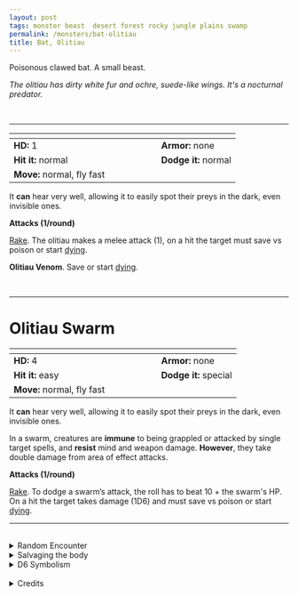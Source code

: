 ```yaml
---
layout: post
tags: monster beast  desert forest rocky jungle plains swamp
permalink: /monsters/bat-olitiau
title: Bat, Olitiau
---
```


Poisonous clawed bat. A small beast.

_The olitiau has dirty white fur and ochre, suede-like wings. It's a nocturnal predator._

<br>

---

|  <span style="display: inline-block; width:250px"></span>  |  |
| -------- | --------|
| **HD:** 1 | **Armor:** none  |
| **Hit it:** normal    | **Dodge it:** normal  |
| **Move:** normal, fly fast     |   | 

It **can** hear very well, allowing it to easily spot their preys in the dark, even invisible ones. 

**Attacks (1/round)**

<ins>Rake</ins>. The olitiau makes a melee attack (1), on a hit the target must save vs poison or start [dying](/2020/11/10/extra-rules/#conditions).

<span class="alchemy"> **Olitiau Venom**. Save or start [dying](/2020/11/10/extra-rules/#conditions). </span>

<br>

---

# Olitiau Swarm

|  <span style="display: inline-block; width:250px"></span>  |  |
| -------- | --------|
| **HD:** 4 | **Armor:** none  |
| **Hit it:** easy    | **Dodge it:** special  |
| **Move:** normal, fly fast     |   | 

It **can** hear very well, allowing it to easily spot their preys in the dark, even invisible ones. 

In a swarm, creatures are **immune** to being grappled or attacked by single target spells, and **resist** mind and weapon damage. **However**, they take double damage from area of effect attacks.

**Attacks (1/round)**

<ins>Rake</ins>. To dodge a swarm’s attack, the roll has to beat 10 + the swarm's HP. On a hit the target takes damage (1D6) and must save vs poison or start [dying](/2020/11/10/extra-rules/#conditions).
<br>

---

<br>

<details markdown="1">
<summary>Random Encounter</summary>
1. **Monster:** 1D4 olitiaus or 1 swarm.
1. **Lair:** A huge, sprawling willow with 4D6 sleeping olitiaus. <br>    &nbsp; OR <br>    **Omen:** Bat screeches, very close.
1. **Spoor:** A carcass, full of tiny bites, barely any signs of struggle.
1. **Tracks:** Bat noises, far away.
1. **Trace:** A single olitiau, sleeping.  
1. **Trace:** 1D4 venom hunters.
</details>

<details markdown="1">
<summary>Salvaging the body</summary>
Olitiaus are cute enough to be pets, but the most valuable part of their body is their venom.
</details>

<details markdown="1">
<summary>D6 Symbolism</summary>
In local cultures the olitiau is a symbol of ...

1. Death
1. Fear
1. Kissing
1. Water sources.
1. Night.
1. Cursed
</details>

<br>

<details markdown="1">
<summary>Credits</summary>
The olitiau is a cryptid from Cameroon described as a giant toothy bat. [Richard J. Leblanc Jr](http://savevsdragon.blogspot.com/)'s adaptation in the [Creature Compendium](https://www.drivethrurpg.com/product/147588/CC1-Creature-Compendium) gave it a smaller size (rare!) and made it a disease carrier. Maybe it's because I'm writing this in the middle of a pandemic, but I like that diseases become a real threat in DnD.
</details>

